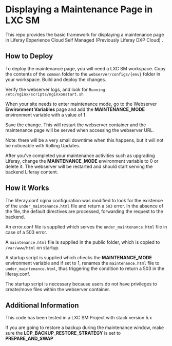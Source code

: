# Displaying a Maintenance Page in LXC SM

This repo provides the basic framework for displaying a maintenance page in Liferay Experience Cloud Self Managed (Previously Liferay DXP Cloud) . 

## How to Deploy

To deploy the maintenance page, you will need a LXC SM workspace.
Copy the contents of the `common` folder to the `webserver/configs/{env}` folder in your workspace.
Build and deploy the changes.

Verify the webserver logs, and look for `Running /etc/nginx/scripts/nginxonstart.sh`

When your site needs to enter maintenance mode, go to the Webserver **Environment Variables** page and add the **MAINTENANCE_MODE** environment variable with a value of **1**.

Save the change. This will restart the webserver container and the maintenance page will be served when accessing the webserver URL. 

Note: there will be a very small downtime when this happens, but it will not be noticeable with Rolling Updates.

After you've completed your maintenance activities such as upgrading Liferay, change the **MAINTENANCE_MODE** environment variable to 0 or delete it. The webserver will be restarted and should start serving the backend Liferay content.

## How it Works

The liferay.conf nginx configuration was modified to look for the existence of the `under_maintenance.html` file and return a `503` error. In the absence of the file, the default directives are processed, forwarding the request to the backend.

An error.conf file is supplied which serves the `under_maintenance.html` file in case of a 503 error.

A `maintenance.html` file is supplied in the public folder, which is copied to `/var/www/html` on startup.


A startup script is supplied which checks the **MAINTENANCE_MODE** environment variable and if set to 1, renames the `maintenance.html` file to `under_maintenance.html`, thus triggering the condition to return a 503 in the liferay.conf. 

The startup script is necessary because users do not have privileges to create/move files within the webserver container. 




## Additional Information
This code has been tested in a LXC SM Project with stack version 5.x

If you are going to restore a backup during the maintenance window, make sure the **LCP_BACKUP_RESTORE_STRATEGY** is set to **PREPARE_AND_SWAP**


